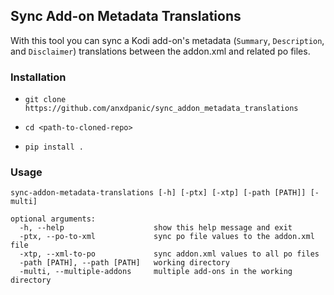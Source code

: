 ## Sync Add-on Metadata Translations

With this tool you can sync a Kodi add-on's metadata (`Summary`, `Description`, and `Disclaimer`) translations between the addon.xml and related po files.

### Installation

- `git clone https://github.com/anxdpanic/sync_addon_metadata_translations`

- `cd <path-to-cloned-repo>`

- `pip install .`

### Usage
```
sync-addon-metadata-translations [-h] [-ptx] [-xtp] [-path [PATH]] [-multi]

optional arguments:
  -h, --help                    show this help message and exit
  -ptx, --po-to-xml             sync po file values to the addon.xml file
  -xtp, --xml-to-po             sync addon.xml values to all po files
  -path [PATH], --path [PATH]   working directory
  -multi, --multiple-addons     multiple add-ons in the working directory
```
